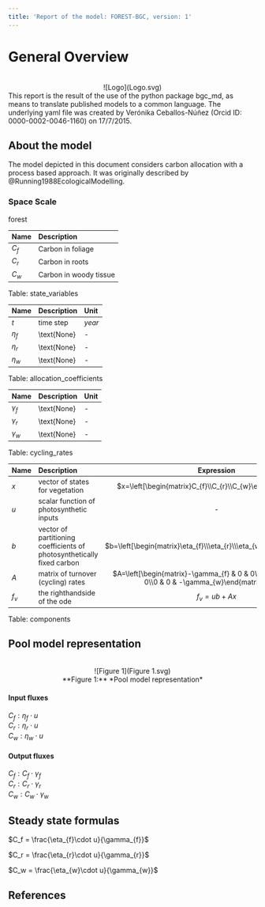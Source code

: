 ```yaml
---
title: 'Report of the model: FOREST-BGC, version: 1'
---
```

  
  
# General Overview  
  

<br>
<center>
![Logo](Logo.svg)
</center>
This report is the result of the use of the python package bgc_md, as means to translate published models to a common language.  The underlying yaml file was created by Verónika Ceballos-Núñez (Orcid ID: 0000-0002-0046-1160) on 17/7/2015.  
  
  
  
## About the model  
  
The model depicted in this document considers carbon allocation with a process based approach. It was originally described by @Running1988EcologicalModelling.  
  
  
  
### Space Scale  
  
forest
  
  
Name|Description  
:-----|:-----  
$C_{f}$|Carbon in foliage  
$C_{r}$|Carbon in roots  
$C_{w}$|Carbon in woody tissue  
  Table: state_variables  
  
  
Name|Description|Unit  
:-----|:-----|:-----  
$t$|time step|$year$  
$\eta_{f}$|\text{None}|-  
$\eta_{r}$|\text{None}|-  
$\eta_{w}$|\text{None}|-  
  Table: allocation_coefficients  
  
  
Name|Description|Unit  
:-----|:-----|:-----  
$\gamma_{f}$|\text{None}|-  
$\gamma_{r}$|\text{None}|-  
$\gamma_{w}$|\text{None}|-  
  Table: cycling_rates  
  
  
Name|Description|Expression  
:-----|:-----|:-----:  
$x$|vector of states for vegetation|$x=\left[\begin{matrix}C_{f}\\C_{r}\\C_{w}\end{matrix}\right]$  
$u$|scalar function of photosynthetic inputs|-  
$b$|vector of partitioning coefficients of photosynthetically fixed carbon|$b=\left[\begin{matrix}\eta_{f}\\\eta_{r}\\\eta_{w}\end{matrix}\right]$  
$A$|matrix of turnover (cycling) rates|$A=\left[\begin{matrix}-\gamma_{f} & 0 & 0\\0 & -\gamma_{r} & 0\\0 & 0 & -\gamma_{w}\end{matrix}\right]$  
$f_{v}$|the righthandside of the ode|$f_{v}=u b + A x$  
  Table: components  
  
  
## Pool model representation  
  

<br>
<center>
![Figure 1](Figure 1.svg)<br>**Figure 1:** *Pool model representation*<br>
</center>
  
  
#### Input fluxes  
  
$C_{f}: \eta_{f}\cdot u$  
$C_{r}: \eta_{r}\cdot u$  
$C_{w}: \eta_{w}\cdot u$  

  
  
#### Output fluxes  
  
$C_{f}: C_{f}\cdot\gamma_{f}$  
$C_{r}: C_{r}\cdot\gamma_{r}$  
$C_{w}: C_{w}\cdot\gamma_{w}$  
  
  
## Steady state formulas  
  
$C_f = \frac{\eta_{f}\cdot u}{\gamma_{f}}$  
  
  
  
$C_r = \frac{\eta_{r}\cdot u}{\gamma_{r}}$  
  
  
  
$C_w = \frac{\eta_{w}\cdot u}{\gamma_{w}}$  
  
  
  
  
  
## References  
  
